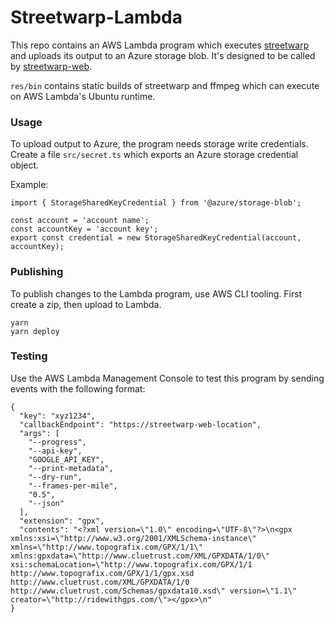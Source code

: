 # Streetwarp-Lambda

This repo contains an AWS Lambda program which executes
[streetwarp](https://github.com/pelmers/streetwarp-cli) and uploads its output
to an Azure storage blob. It's designed to be called by
[streetwarp-web](https://github.com/pelmers/streetwarp-web).

`res/bin` contains static builds of streetwarp and ffmpeg which can execute on
AWS Lambda's Ubuntu runtime.

### Usage

To upload output to Azure, the program needs storage write credentials. Create
a file `src/secret.ts` which exports an Azure storage credential object.

Example:

```
import { StorageSharedKeyCredential } from '@azure/storage-blob';

const account = 'account name';
const accountKey = 'account key';
export const credential = new StorageSharedKeyCredential(account, accountKey);
```

### Publishing

To publish changes to the Lambda program, use AWS CLI tooling. First create a
zip, then upload to Lambda.

```
yarn
yarn deploy
```

### Testing

Use the AWS Lambda Management Console to test this program by sending events
with the following format:

```
{
  "key": "xyz1234",
  "callbackEndpoint": "https://streetwarp-web-location",
  "args": [
    "--progress",
    "--api-key",
    "GOOGLE_API_KEY",
    "--print-metadata",
    "--dry-run",
    "--frames-per-mile",
    "0.5",
    "--json"
  ],
  "extension": "gpx",
  "contents": "<?xml version=\"1.0\" encoding=\"UTF-8\"?>\n<gpx xmlns:xsi=\"http://www.w3.org/2001/XMLSchema-instance\" xmlns=\"http://www.topografix.com/GPX/1/1\" xmlns:gpxdata=\"http://www.cluetrust.com/XML/GPXDATA/1/0\" xsi:schemaLocation=\"http://www.topografix.com/GPX/1/1 http://www.topografix.com/GPX/1/1/gpx.xsd http://www.cluetrust.com/XML/GPXDATA/1/0 http://www.cluetrust.com/Schemas/gpxdata10.xsd\" version=\"1.1\" creator=\"http://ridewithgps.com/\"></gpx>\n"
}
```
